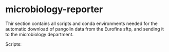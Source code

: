 # microbiology-reporter

Thir section contains all scripts and conda environments needed for the automatic download of pangolin data from the Eurofins sftp, and sending it to the microbiology department.

Scripts:
